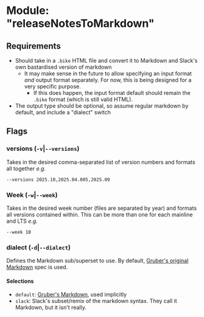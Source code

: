 # Module: "releaseNotesToMarkdown"

## Requirements
* Should take in a `.bike` HTML file and convert it to Markdown and
  Slack's own bastardised version of markdown
    * It may make sense in the future to allow specifying an input
      format *and* output format separately. For now, this is being
      designed for a very specific purpose.
        * If this does happen, the input format default should remain
          the `.bike` format (which is still valid HTML).
* The output type should be optional, so assume regular markdown by
  default, and include a "dialect" switch

## Flags
### versions (`-v`|`--versions`)
Takes in the desired comma-separated list of version numbers and formats
all together
*e.g.*

```--versions 2025.10,2025.04.005,2025.09```

### Week (`-w`|`--week`)
Takes in the desired week number (files are separated by year) and
formats all versions contained within. This can be more than one for
each mainline and LTS
*e.g.*

```--week 10```

### dialect (`-d`|`--dialect`)
Defines the Markdown sub/superset to use. By default, [Gruber's original
Markdown][gruber_md] spec is used.

#### Selections
* `default`: [Gruber's Markdown][gruber_md], used implicitly
* `slack`: Slack's subset/remix of the markdown syntax. They call it
  Markdown, but it isn't really.

[gruber_md]: https://daringfireball.net/projects/markdown/
